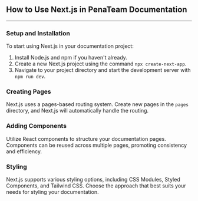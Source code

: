 ## How to Use Next.js in PenaTeam Documentation
---

### Setup and Installation

To start using Next.js in your documentation project:

1. Install Node.js and npm if you haven't already.
2. Create a new Next.js project using the command `npx create-next-app`.
3. Navigate to your project directory and start the development server with `npm run dev`.

### Creating Pages

Next.js uses a pages-based routing system. Create new pages in the `pages` directory, and Next.js will automatically handle the routing.

### Adding Components

Utilize React components to structure your documentation pages. Components can be reused across multiple pages, promoting consistency and efficiency.

### Styling

Next.js supports various styling options, including CSS Modules, Styled Components, and Tailwind CSS. Choose the approach that best suits your needs for styling your documentation.
